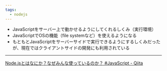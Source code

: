 ```yaml
---
tags:
  - nodejs
---
```

- JavaScriptをサーバー上で動かせるようにしてくれるしくみ（実行環境）
- JavaScriptでOSの機能（file systemなど）を使えるようになる
- もともとJavaScriptをサーバーサイドで実行できるようにするしくみだったが、現在ではクライアントサイドの開発にも利用されている
---
[Node.jsとはなにか？なぜみんな使っているのか？ #JavaScript - Qiita](https://qiita.com/non_cal/items/a8fee0b7ad96e67713eb)